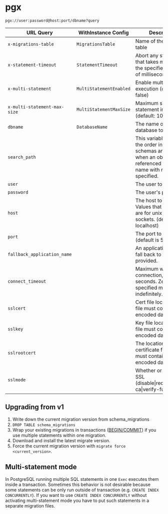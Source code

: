 # pgx

`pgx://user:password@host:port/dbname?query`

| URL Query  | WithInstance Config | Description |
|------------|---------------------|-------------|
| `x-migrations-table` | `MigrationsTable` | Name of the migrations table |
| `x-statement-timeout` | `StatementTimeout` | Abort any statement that takes more than the specified number of milliseconds |
| `x-multi-statement` | `MultiStatementEnabled` | Enable multi-statement execution (default: false) |
| `x-multi-statement-max-size` | `MultiStatementMaxSize` | Maximum size of single statement in bytes (default: 10MB) |
| `dbname` | `DatabaseName` | The name of the database to connect to |
| `search_path` | | This variable specifies the order in which schemas are searched when an object is referenced by a simple name with no schema specified. |
| `user` | | The user to sign in as |
| `password` | | The user's password |
| `host` | | The host to connect to. Values that start with / are for unix domain sockets. (default is localhost) |
| `port` | | The port to bind to. (default is 5432) |
| `fallback_application_name` | | An application_name to fall back to if one isn't provided. |
| `connect_timeout` | | Maximum wait for connection, in seconds. Zero or not specified means wait indefinitely. |
| `sslcert` | | Cert file location. The file must contain PEM encoded data. |
| `sslkey` | | Key file location. The file must contain PEM encoded data. |
| `sslrootcert` | | The location of the root certificate file. The file must contain PEM encoded data. |
| `sslmode` | | Whether or not to use SSL (disable\|require\|verify-ca\|verify-full) |


## Upgrading from v1

1. Write down the current migration version from schema_migrations
1. `DROP TABLE schema_migrations`
2. Wrap your existing migrations in transactions ([BEGIN/COMMIT](https://www.postgresql.org/docs/current/static/transaction-iso.html)) if you use multiple statements within one migration.
3. Download and install the latest migrate version.
4. Force the current migration version with `migrate force <current_version>`.

## Multi-statement mode

In PostgreSQL running multiple SQL statements in one `Exec` executes them inside a transaction. Sometimes this
behavior is not desirable because some statements can be only run outside of transaction (e.g.
`CREATE INDEX CONCURRENTLY`). If you want to use `CREATE INDEX CONCURRENTLY` without activating multi-statement mode
you have to put such statements in a separate migration files.

